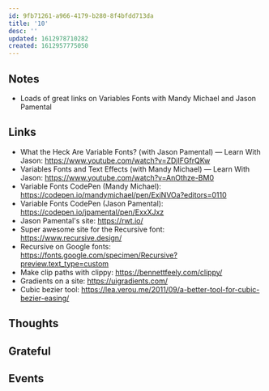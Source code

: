 ```yaml
---
id: 9fb71261-a966-4179-b280-8f4bfdd713da
title: '10'
desc: ''
updated: 1612978710282
created: 1612957775050
---
```


## Notes

- Loads of great links on Variables Fonts with Mandy Michael and Jason
  Pamental

## Links

- What the Heck Are Variable Fonts? (with Jason Pamental) — Learn With
  Jason: https://www.youtube.com/watch?v=ZDjIFGfrQKw
- Variables Fonts and Text Effects (with Mandy Michael) — Learn With
  Jason: https://www.youtube.com/watch?v=AnOthze-BM0
- Variable Fonts CodePen (Mandy Michael):
  https://codepen.io/mandymichael/pen/ExjNVOa?editors=0110
- Variable Fonts CodePen (Jason Pamental):
  https://codepen.io/jpamental/pen/ExxXJxz
- Jason Pamental's site: https://rwt.io/
- Super awesome site for the Recursive font:
  https://www.recursive.design/
- Recursive on Google fonts:
  https://fonts.google.com/specimen/Recursive?preview.text_type=custom
- Make clip paths with clippy: https://bennettfeely.com/clippy/
- Gradients on a site: https://uigradients.com/
- Cubic bezier tool:
  https://lea.verou.me/2011/09/a-better-tool-for-cubic-bezier-easing/

## Thoughts

## Grateful

## Events

